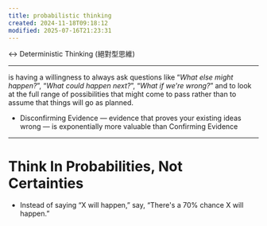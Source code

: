 ```yaml
---
title: probabilistic thinking
created: 2024-11-18T09:18:12
modified: 2025-07-16T21:23:31
---
```


↔ Deterministic Thinking (絕對型思維)

---

is having a willingness to always ask questions like “_What else might happen?_”, “_What could happen next?_”, “_What if we're wrong?_” and to look at the full range of possibilities that might come to pass rather than to assume that things will go as planned.

* Disconfirming Evidence — evidence that proves your existing ideas wrong — is exponentially more valuable than Confirming Evidence

---

# Think In Probabilities, Not Certainties

* Instead of saying “X will happen,” say, “There's a 70% chance X will happen.”
